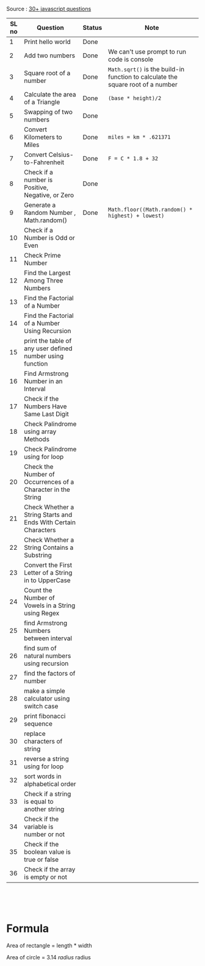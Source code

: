Source : [30+ javascript questions](https://www.youtube.com/watch?v=hQ9_27otvCo)

| SL no | Question                                                       | Status | Note                                                                            |
| ----- | -------------------------------------------------------------- | ------ | ------------------------------------------------------------------------------- |
| 1     | Print hello world                                              | Done   |
| 2     | Add two numbers                                                | Done   | We can't use prompt to run code is console                                      |
| 3     | Square root of a number                                        | Done   | `Math.sqrt()` is the build-in function to calculate the square root of a number |
| 4     | Calculate the area of a Triangle                               | Done   | `(base * height)/2`                                                             |
| 5     | Swapping of two numbers                                        | Done   |
| 6     | Convert Kilometers to Miles                                    | Done   | `miles = km * .621371`                                                          |
| 7     | Convert Celsius-to-Fahrenheit                                  | Done   | `F = C * 1.8 + 32`                                                              |
| 8     | Check if a number is Positive, Negative, or Zero               | Done   |
| 9     | Generate a Random Number , Math.random()                       | Done   | `Math.floor((Math.random() * highest) + lowest)`                                |
| 10    | Check if a Number is Odd or Even                               |
| 11    | Check Prime Number                                             |
| 12    | Find the Largest Among Three Numbers                           |
| 13    | Find the Factorial of a Number                                 |
| 14    | Find the Factorial of a Number Using Recursion                 |
| 15    | print the table of any user defined number using function      |
| 16    | Find Armstrong Number in an Interval                           |
| 17    | Check if the Numbers Have Same Last Digit                      |
| 18    | Check Palindrome using array Methods                           |
| 19    | Check Palindrome using for loop                                |
| 20    | Check the Number of Occurrences of a Character in the String   |
| 21    | Check Whether a String Starts and Ends With Certain Characters |
| 22    | Check Whether a String Contains a Substring                    |
| 23    | Convert the First Letter of a String in to UpperCase           |
| 24    | Count the Number of Vowels in a String using Regex             |
| 25    | find Armstrong Numbers between interval                        |
| 26    | find sum of natural numbers using recursion                    |
| 27    | find the factors of number                                     |
| 28    | make a simple calculator using switch case                     |
| 29    | print fibonacci sequence                                       |
| 30    | replace characters of string                                   |
| 31    | reverse a string using for loop                                |
| 32    | sort words in alphabetical order                               |
| 33    | Check if a string is equal to another string                   |
| 34    | Check if the variable is number or not                         |
| 35    | Check if the boolean value is true or false                    |
| 36    | Check if the array is empty or not                             |

&nbsp;

&nbsp;

# Formula

Area of rectangle = length \* width

Area of circle = 3.14 _radius_ radius
